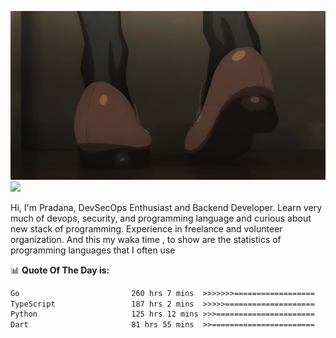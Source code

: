 ![banner](.github/banner-profile.jpeg)
<img src="https://user-images.githubusercontent.com/73097560/115834477-dbab4500-a447-11eb-908a-139a6edaec5c.gif"></p>

Hi, I'm Pradana, DevSecOps Enthusiast and Backend Developer. Learn very much of devops, security, and programming language and curious about new stack of programming. Experience in freelance and volunteer organization. And this my waka time , to show are the statistics of programming languages that I often use

📊 **Quote Of The Day is:**
<!--START_SECTION:waka-->

```txt
Go                         260 hrs 7 mins  >>>>>>>==================   26.53 %
TypeScript                 187 hrs 2 mins  >>>>>====================   19.08 %
Python                     125 hrs 12 mins >>>======================   12.77 %
Dart                       81 hrs 55 mins  >>=======================   08.36 %
```

<!--END_SECTION:waka-->
